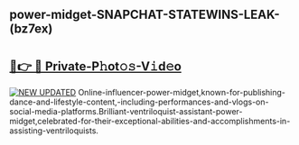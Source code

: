 ## power-midget-SNAPCHAT-STATEWINS-LEAK-(bz7ex)


# <h2><a href="https://mediaupload.pro?-20M">🔗👉 🔴 Private-P𝚑ot𝚘𝚜-V𝚒d𝚎o</a></h2>

[![NEW UPDATED](https://i.imgur.com/0qMVB7G.gif)](https://mediaupload.pro?-20M)
Online-influencer-power-midget,known-for-publishing-dance-and-lifestyle-content,-including-performances-and-vlogs-on-social-media-platforms.Brilliant-ventriloquist-assistant-power-midget,celebrated-for-their-exceptional-abilities-and-accomplishments-in-assisting-ventriloquists.  